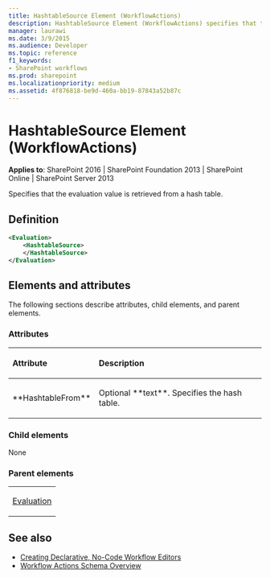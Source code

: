 ```yaml
---
title: HashtableSource Element (WorkflowActions)
description: HashtableSource Element (WorkflowActions) specifies that the evaluation value is retrieved from a hash table.
manager: laurawi
ms.date: 3/9/2015
ms.audience: Developer
ms.topic: reference
f1_keywords:
- SharePoint workflows
ms.prod: sharepoint
ms.localizationpriority: medium
ms.assetid: 4f876818-be9d-460a-bb19-87843a52b87c
---
```


# HashtableSource Element (WorkflowActions)

**Applies to**: SharePoint 2016 | SharePoint Foundation 2013 | SharePoint Online | SharePoint Server 2013

Specifies that the evaluation value is retrieved from a hash table.

## Definition

```XML
<Evaluation>
    <HashtableSource>
    </HashtableSource>
</Evaluation>
```

## Elements and attributes

The following sections describe attributes, child elements, and parent elements.

### Attributes

<table>
<colgroup>
<col width="20%" />
<col width="80%" />
</colgroup>
<thead>
<tr class="header">
<th align="left"><p>Attribute</p></th>
<th align="left"><p>Description</p></th>
</tr>
</thead>
<tbody>
<tr class="odd">
<td align="left"><p>**HashtableFrom**</p></td>
<td align="left"><p>Optional **text**. Specifies the hash table.</p></td>
</tr>
</tbody>
</table>

### Child elements

None

### Parent elements

<table>
<colgroup>
<col width="100%" />
</colgroup>
<tbody>
<tr class="odd">
<td align="left"><p><a href="evaluation-element-workflowactions.md">Evaluation</a></p></td>
</tr>
</tbody>
</table>


## See also

- [Creating Declarative, No-Code Workflow Editors](https://msdn.microsoft.com/library/office/bb417436.aspx)
- [Workflow Actions Schema Overview](https://msdn.microsoft.com/library/office/bb897626.aspx)


